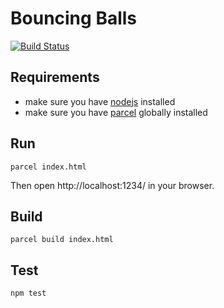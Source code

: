 # Bouncing Balls

[![Build Status](https://travis-ci.org/gerkirill/bouncing-balls.svg?branch=master)](https://travis-ci.org/gerkirill/bouncing-balls)

## Requirements
- make sure you have [nodejs](https://nodejs.org/) installed
- make sure you have [parcel](https://parceljs.org/) globally installed

## Run
```
parcel index.html
```
Then open http://localhost:1234/ in your browser.

## Build
```
parcel build index.html
```

## Test
```
npm test
```